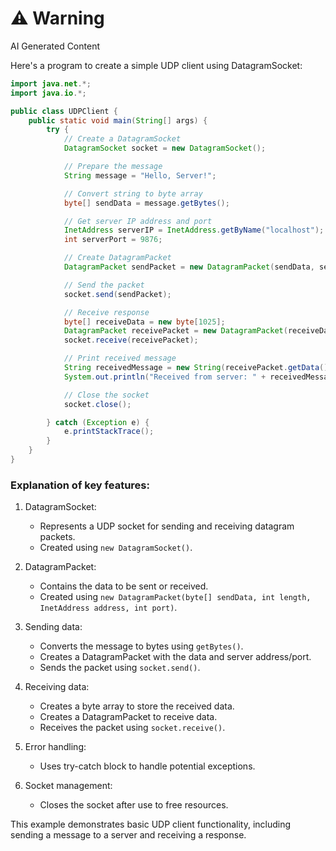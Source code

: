 <div class="warning"><h1>⚠️ Warning</h1><span>AI Generated Content</span></div>


Here's a program to create a simple UDP client using DatagramSocket:

```java
import java.net.*;
import java.io.*;

public class UDPClient {
    public static void main(String[] args) {
        try {
            // Create a DatagramSocket
            DatagramSocket socket = new DatagramSocket();

            // Prepare the message
            String message = "Hello, Server!";

            // Convert string to byte array
            byte[] sendData = message.getBytes();

            // Get server IP address and port
            InetAddress serverIP = InetAddress.getByName("localhost");
            int serverPort = 9876;

            // Create DatagramPacket
            DatagramPacket sendPacket = new DatagramPacket(sendData, sendData.length, serverIP, serverPort);

            // Send the packet
            socket.send(sendPacket);

            // Receive response
            byte[] receiveData = new byte[1025];
            DatagramPacket receivePacket = new DatagramPacket(receiveData, receiveData.length);
            socket.receive(receivePacket);

            // Print received message
            String receivedMessage = new String(receivePacket.getData(), 0, receivePacket.getLength());
            System.out.println("Received from server: " + receivedMessage);

            // Close the socket
            socket.close();

        } catch (Exception e) {
            e.printStackTrace();
        }
    }
}
```

### Explanation of key features:

1. DatagramSocket:
   - Represents a UDP socket for sending and receiving datagram packets.
   - Created using `new DatagramSocket()`.

2. DatagramPacket:
   - Contains the data to be sent or received.
   - Created using `new DatagramPacket(byte[] sendData, int length, InetAddress address, int port)`.

3. Sending data:
   - Converts the message to bytes using `getBytes()`.
   - Creates a DatagramPacket with the data and server address/port.
   - Sends the packet using `socket.send()`.

4. Receiving data:
   - Creates a byte array to store the received data.
   - Creates a DatagramPacket to receive data.
   - Receives the packet using `socket.receive()`.

5. Error handling:
   - Uses try-catch block to handle potential exceptions.

6. Socket management:
   - Closes the socket after use to free resources.

This example demonstrates basic UDP client functionality, including sending a message to a server and receiving a response.